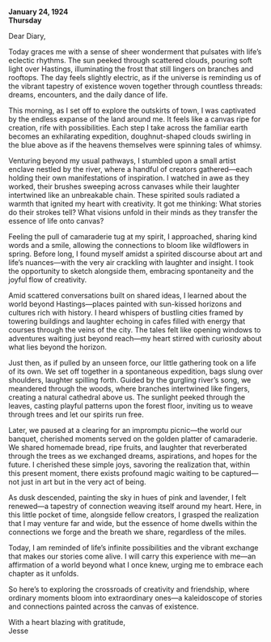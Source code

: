 
**January 24, 1924**  
**Thursday**  

Dear Diary,

Today graces me with a sense of sheer wonderment that pulsates with life’s eclectic rhythms. The sun peeked through scattered clouds, pouring soft light over Hastings, illuminating the frost that still lingers on branches and rooftops. The day feels slightly electric, as if the universe is reminding us of the vibrant tapestry of existence woven together through countless threads: dreams, encounters, and the daily dance of life.

This morning, as I set off to explore the outskirts of town, I was captivated by the endless expanse of the land around me. It feels like a canvas ripe for creation, rife with possibilities. Each step I take across the familiar earth becomes an exhilarating expedition, doughnut-shaped clouds swirling in the blue above as if the heavens themselves were spinning tales of whimsy.

Venturing beyond my usual pathways, I stumbled upon a small artist enclave nestled by the river, where a handful of creators gathered—each holding their own manifestations of inspiration. I watched in awe as they worked, their brushes sweeping across canvases while their laughter intertwined like an unbreakable chain. These spirited souls radiated a warmth that ignited my heart with creativity. It got me thinking: What stories do their strokes tell? What visions unfold in their minds as they transfer the essence of life onto canvas?

Feeling the pull of camaraderie tug at my spirit, I approached, sharing kind words and a smile, allowing the connections to bloom like wildflowers in spring. Before long, I found myself amidst a spirited discourse about art and life’s nuances—with the very air crackling with laughter and insight. I took the opportunity to sketch alongside them, embracing spontaneity and the joyful flow of creativity.

Amid scattered conversations built on shared ideas, I learned about the world beyond Hastings—places painted with sun-kissed horizons and cultures rich with history. I heard whispers of bustling cities framed by towering buildings and laughter echoing in cafes filled with energy that courses through the veins of the city. The tales felt like opening windows to adventures waiting just beyond reach—my heart stirred with curiosity about what lies beyond the horizon.

Just then, as if pulled by an unseen force, our little gathering took on a life of its own. We set off together in a spontaneous expedition, bags slung over shoulders, laughter spilling forth. Guided by the gurgling river’s song, we meandered through the woods, where branches intertwined like fingers, creating a natural cathedral above us. The sunlight peeked through the leaves, casting playful patterns upon the forest floor, inviting us to weave through trees and let our spirits run free.

Later, we paused at a clearing for an impromptu picnic—the world our banquet, cherished moments served on the golden platter of camaraderie. We shared homemade bread, ripe fruits, and laughter that reverberated through the trees as we exchanged dreams, aspirations, and hopes for the future. I cherished these simple joys, savoring the realization that, within this present moment, there exists profound magic waiting to be captured—not just in art but in the very act of being.

As dusk descended, painting the sky in hues of pink and lavender, I felt renewed—a tapestry of connection weaving itself around my heart. Here, in this little pocket of time, alongside fellow creators, I grasped the realization that I may venture far and wide, but the essence of home dwells within the connections we forge and the breath we share, regardless of the miles.

Today, I am reminded of life’s infinite possibilities and the vibrant exchange that makes our stories come alive. I will carry this experience with me—an affirmation of a world beyond what I once knew, urging me to embrace each chapter as it unfolds. 

So here’s to exploring the crossroads of creativity and friendship, where ordinary moments bloom into extraordinary ones—a kaleidoscope of stories and connections painted across the canvas of existence.

With a heart blazing with gratitude,  
Jesse
